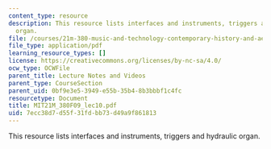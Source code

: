 ```yaml
---
content_type: resource
description: This resource lists interfaces and instruments, triggers and hydraulic
  organ.
file: /courses/21m-380-music-and-technology-contemporary-history-and-aesthetics-fall-2009/7ecc38d7d55f31fdbb73d49a9f861813_MIT21M_380F09_lec10.pdf
file_type: application/pdf
learning_resource_types: []
license: https://creativecommons.org/licenses/by-nc-sa/4.0/
ocw_type: OCWFile
parent_title: Lecture Notes and Videos
parent_type: CourseSection
parent_uid: 0bf9e3e5-3949-e55b-35b4-8b3bbbf1c4fc
resourcetype: Document
title: MIT21M_380F09_lec10.pdf
uid: 7ecc38d7-d55f-31fd-bb73-d49a9f861813
---
```

This resource lists interfaces and instruments, triggers and hydraulic organ.